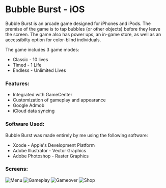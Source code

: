 # Bubble Burst - iOS

Bubble Burst is an arcade game designed for iPhones and iPods. The premise of the game is to tap bubbles (or other objects) before they leave the screen. The game also has power ups, an in-game store, as well as an accessibilty option for color-blind individuals.

The game includes 3 game modes: 
 - Classic - 10 lives
 - Timed - 1 Life
 - Endless - Unlimited Lives

### Features:

  - Integrated with GameCenter
  - Customization of gameplay and appearance
  - Google Admob
  - iCloud data syncing

### Software Used:

Bubble Burst was made entirely by me using the following software: 

* Xcode - Apple's Development Platform
* Adobe Illustrator - Vector Graphics
* Adobe Photoshop - Raster Graphics

### Screens:
![Menu](https://image.ibb.co/d42C9b/Simulator_Screen_Shot_i_Phone_6_2017_12_02_at_22_06_35.png) ![Gameplay](https://image.ibb.co/epdfvG/Simulator_Screen_Shot_i_Phone_6_2017_12_02_at_21_59_56.png) 
![Gameover](https://image.ibb.co/dePLx6/Simulator_Screen_Shot_i_Phone_6_2017_12_17_at_14_18_15.png) ![Shop](https://image.ibb.co/haMHc6/Simulator_Screen_Shot_i_Phone_6_2017_12_17_at_14_14_20.png) 


